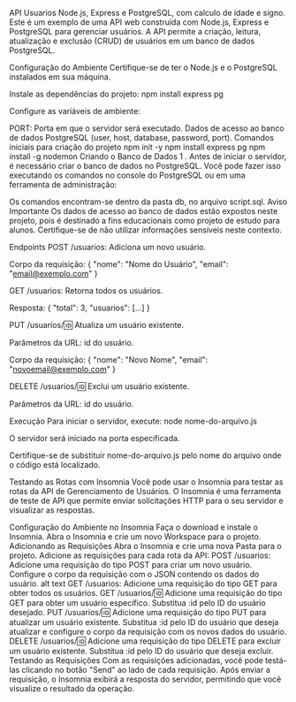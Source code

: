 API Usuarios Node.js, Express e PostgreSQL, com calculo de idade e signo.
Este é um exemplo de uma API web construída com Node.js, Express e PostgreSQL para gerenciar usuários. A API permite a criação, leitura, atualização e exclusão (CRUD) de usuários em um banco de dados PostgreSQL.

Configuração do Ambiente
Certifique-se de ter o Node.js e o PostgreSQL instalados em sua máquina.

Instale as dependências do projeto: npm install express pg

Configure as variáveis de ambiente:

PORT: Porta em que o servidor será executado.
Dados de acesso ao banco de dados PostgreSQL (user, host, database, password, port).
Comandos iniciais para criação do projeto
npm init -y
npm install express pg
npm install -g nodemon
Criando o Banco de Dados
1 . Antes de iniciar o servidor, é necessário criar o banco de dados no PostgreSQL. Você pode fazer isso executando os comandos no console do PostgreSQL ou em uma ferramenta de administração:

Os comandos encontram-se dentro da pasta db, no arquivo script.sql.
Aviso Importante
Os dados de acesso ao banco de dados estão expostos neste projeto, pois é destinado a fins educacionais como projeto de estudo para alunos. Certifique-se de não utilizar informações sensíveis neste contexto.

Endpoints
POST /usuarios: Adiciona um novo usuário.

Corpo da requisição: { "nome": "Nome do Usuário", "email": "email@exemplo.com" }

GET /usuarios: Retorna todos os usuários.

Resposta: { "total": 3, "usuarios": [...] }

PUT /usuarios/:id: Atualiza um usuário existente.

Parâmetros da URL: id do usuário.

Corpo da requisição: { "nome": "Novo Nome", "email": "novoemail@exemplo.com" }

DELETE /usuarios/:id: Exclui um usuário existente.

Parâmetros da URL: id do usuário.

Execução
Para iniciar o servidor, execute: node nome-do-arquivo.js

O servidor será iniciado na porta especificada.

Certifique-se de substituir nome-do-arquivo.js pelo nome do arquivo onde o código está localizado.

Testando as Rotas com Insomnia
Você pode usar o Insomnia para testar as rotas da API de Gerenciamento de Usuários. O Insomnia é uma ferramenta de teste de API que permite enviar solicitações HTTP para o seu servidor e visualizar as respostas.

Configuração do Ambiente no Insomnia
Faça o download e instale o Insomnia.
Abra o Insomnia e crie um novo Workspace para o projeto.
Adicionando as Requisições
Abra o Insomnia e crie uma nova Pasta para o projeto.
Adicione as requisições para cada rota da API:
POST /usuarios: Adicione uma requisição do tipo POST para criar um novo usuário. Configure o corpo da requisição com o JSON contendo os dados do usuário. alt text
GET /usuarios: Adicione uma requisição do tipo GET para obter todos os usuários.
GET /usuarios/:id: Adicione uma requisição do tipo GET para obter um usuário específico. Substitua :id pelo ID do usuário desejado.
PUT /usuarios/:id: Adicione uma requisição do tipo PUT para atualizar um usuário existente. Substitua :id pelo ID do usuário que deseja atualizar e configure o corpo da requisição com os novos dados do usuário.
DELETE /usuarios/:id: Adicione uma requisição do tipo DELETE para excluir um usuário existente. Substitua :id pelo ID do usuário que deseja excluir.
Testando as Requisições
Com as requisições adicionadas, você pode testá-las clicando no botão "Send" ao lado de cada requisição.
Após enviar a requisição, o Insomnia exibirá a resposta do servidor, permitindo que você visualize o resultado da operação.

